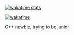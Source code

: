 [![wakatime stats](https://github-readme-stats.vercel.app/api/wakatime?username=poplumi&show_icons=true&theme=onedark)](https://wakatime.com/@e1955daa-332d-4e32-aabf-9a50faeb7845)

[![wakatime](https://wakatime.com/badge/user/e1955daa-332d-4e32-aabf-9a50faeb7845.svg)](https://wakatime.com/@e1955daa-332d-4e32-aabf-9a50faeb7845)

C++ newbie, trying to be junior
